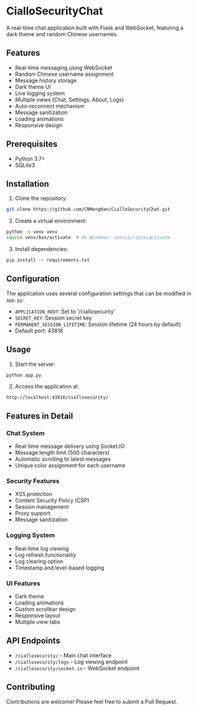 # CialloSecurityChat

A real-time chat application built with Flask and WebSocket, featuring a dark theme and random Chinese usernames.

## Features

- Real-time messaging using WebSocket
- Random Chinese username assignment
- Message history storage
- Dark theme UI
- Live logging system
- Multiple views (Chat, Settings, About, Logs)
- Auto-reconnect mechanism
- Message sanitization
- Loading animations
- Responsive design

## Prerequisites

- Python 3.7+
- SQLite3

## Installation

1. Clone the repository:
```bash
git clone https://github.com/CNMengHan/CialloSecurityChat.git
```

2. Create a virtual environment:
```bash
python -m venv venv
source venv/bin/activate  # On Windows: venv\Scripts\activate
```

3. Install dependencies:
```bash
pip install -r requirements.txt
```

## Configuration

The application uses several configuration settings that can be modified in `app.py`:

- `APPLICATION_ROOT`: Set to '/ciallosecurity'
- `SECRET_KEY`: Session secret key
- `PERMANENT_SESSION_LIFETIME`: Session lifetime (24 hours by default)
- Default port: 43816

## Usage

1. Start the server:
```bash
python app.py
```

2. Access the application at:
```
http://localhost:43816/ciallosecurity/
```

## Features in Detail

### Chat System
- Real-time message delivery using Socket.IO
- Message length limit (500 characters)
- Automatic scrolling to latest messages
- Unique color assignment for each username

### Security Features
- XSS protection
- Content Security Policy (CSP)
- Session management
- Proxy support
- Message sanitization

### Logging System
- Real-time log viewing
- Log refresh functionality
- Log clearing option
- Timestamp and level-based logging

### UI Features
- Dark theme
- Loading animations
- Custom scrollbar design
- Responsive layout
- Multiple view tabs

## API Endpoints

- `/ciallosecurity/` - Main chat interface
- `/ciallosecurity/logs` - Log viewing endpoint
- `/ciallosecurity/socket.io` - WebSocket endpoint

## Contributing

Contributions are welcome! Please feel free to submit a Pull Request.
